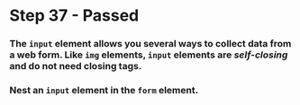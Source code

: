# Step 37 - Passed
### The `input` element allows you several ways to collect data from a web form. Like `img` elements, `input` elements are <i>self-closing</i> and do not need closing tags.

### Nest an `input` element in the `form` element.